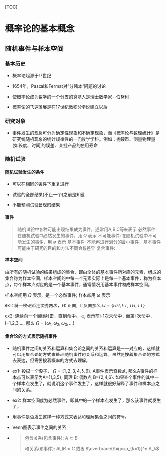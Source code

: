 [TOC]

# 概率论的基本概念

## 随机事件与样本空间

### 基本历史

- 概率论起源于17世纪

- 1654年，Pascal和Fermat对”分赌本“问题的讨论

- 使概率论成为数学的一个分支的奠基人是瑞士数学家--伯努利

- 概率论的飞速发展是在17世纪微积分学说建立以后

### 研究对象

- 事件发生的现象可分为确定性现象和不确定现象，而《概率论与数理统计》是研究统随机现象的统计规律性的一门数学学科。例如：抛硬币、测量物理量(如长度、时间)的误差、某批产品的使用寿命

### 随机试验

#### 随机试验发生的条件

- 可以在相同的条件下重复进行

- 试验的全部结果(不止一个)之前是知道

- 不能预测试验出现的结果

#### 事件

> 随机试验中各种可能出现结果成为事件，通常用A,B,C等来表示
> 必然事件: 在随机试验中必然发生的事件，用 $\Omega$ 表示
> 不可能事件: 在随机试验中不可能发生的事件，用 $\emptyset$ 表示
> 基本事件: 不能再进行划分的最小事件，基本事件可能由于研究的目的和方法不同会有差异
> 复合事件:

#### 样本空间

由所有的随机试验的结果组成的集合，即由全体的基本事件所对应的元素，组成的集合称为样本空间。样本空间的中每一个元素实际上是每一个基本事件，称为样本点，每个样本点对应的是一个基本事件，通常情况用基本事件构成样本空间。

样本空间用 $\Omega$ 表示，是一个必然事件; 样本点用 $\omega$ 表示

ex1: 将一枚硬币连续抛两次，H: 正面; T: 反面那么 $\Omega = \{HH, HT, TH, TT\}$

ex2: 连续向一个目标射击，直到命中。 $\omega_i$ 表示前i-1次未命中，而第i 次命中，i=1,2,3,..., 那么 $\Omega = \{\omega_1, \omega_2, \omega_3, \ldots \}$



#### 集合论的方式表示随机事件

- 随机事件之间的关系和运算和集合论之间的关系和运算是一一对应的，这样就可以用集合论的方式来处理随机事件的关系和运算。虽然是按着集合论的方式去表达，但需要按着概率的方式去理解。

- ex1: 投掷一个骰子， $\Omega = \{1,2,3,4,5,6\}$. A事件表示奇数点, 那么A事件的样本点可以表示为A={1,3,5}; 同理 B: 偶数点 B={2,4,6}.  如果某个事件的其中一个样本点发生了，就说明这个事件发生了，这样就很好解释了事件和样本点之间的关系。

- ex2: 样本空间成为必然事件，即其中的一个样本点发生了，那么该事件就发生了。

- 用事件是否发生这样一种方式来表达和理解集合之间的符号。

- Venn图表示事件之间的关系

- > 包含关系(包含事件):  $A \subset B$
  > 
  > 和关系(和事件): $A \bigcup B = C$  或者 $\overbrace{\bigcup_{k=1}}^n A_k$






